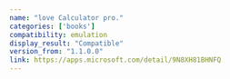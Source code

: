 ```yaml
---
name: "love Calculator pro."
categories: ['books']
compatibility: emulation
display_result: "Compatible"
version_from: "1.1.0.0"
link: https://apps.microsoft.com/detail/9N8XH81BHNFQ
---
```

